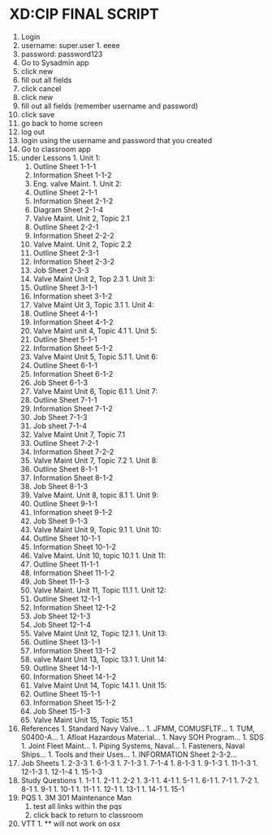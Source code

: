 # XD:CIP FINAL SCRIPT
1. Login
  1. username: super.user
    1. eeee
  1. password: password123
1. Go to Sysadmin app
  1. click new
  1. fill out all fields
  1. click cancel
  1. click new
  1. fill out all fields (remember username and password)
  1. click save
  1. go back to home screen
1. log out
1. login using the username and password that you created
1. Go to classroom app
  1. under Lessons
    1. Unit 1:
      1. Outline Sheet 1-1-1
      1. Information Sheet 1-1-2
      1. Eng. valve Maint. 
    1. Unit 2:
      1. Outline Sheet 2-1-1
      1. Information Sheet 2-1-2
      1. Diagram Sheet 2-1-4
      1. Valve Maint. Unit 2, Topic 2.1
      1. Outline Sheet 2-2-1
      1. Information Sheet 2-2-2
      1. Valve Maint. Unit 2, Topic 2.2
      1. Outline Sheet 2-3-1
      1. Information Sheet 2-3-2
      1. Job Sheet 2-3-3
      1. Valve Maint Unit 2, Top 2.3
    1. Unit 3:
      1. Outline Sheet 3-1-1
      1. Information sheet 3-1-2
      1. Valve Maint Uit 3, Topic 3.1
    1. Unit 4:
      1. Outline Sheet 4-1-1 
      1. Information Sheet 4-1-2
      1. Valve Maint unit 4, Topic 4.1
    1. Unit 5:
      1. Outline Sheet 5-1-1
      1. Information Sheet 5-1-2
      1. Valve Maint Unit 5, Topic 5.1
    1. Unit 6:
      1. Outline Sheet 6-1-1
      1. Information Sheet 6-1-2
      1. Job Sheet 6-1-3
      1. Valve Maint Unit 6, Topic 6.1
    1. Unit 7:
      1. Outline Sheet 7-1-1
      1. Information Sheet 7-1-2
      1. Job Sheet 7-1-3
      1. Job sheet 7-1-4
      1. Valve Maint Unit 7, Topic 7.1
      1. Outline Sheet 7-2-1
      1. Information Sheet 7-2-2
      1. Valve Maint Unit 7, Topic 7.2
    1. Unit 8:
      1. Outline Sheet 8-1-1
      1. Information Sheet 8-1-2
      1. Job Sheet 8-1-3
      1. Valve Maint. Unit 8, topic 8.1
    1. Unit 9:
      1. Outline Sheet 9-1-1
      1. Information sheet 9-1-2
      1. Job Sheet 9-1-3
      1. Valve Maint Unit 9, Topic 9.1
    1. Unit 10:
      1. Outline Sheet 10-1-1
      1. Information Sheet 10-1-2
      1. Valve Maint. Unit 10, topic 10.1
    1. Unit 11:
      1. Outline Sheet 11-1-1
      1. Information Sheet 11-1-2
      1. Job Sheet 11-1-3
      1. Valve Maint. Unit 11, Topic 11.1
    1. Unit 12:
      1. Outline Sheet 12-1-1
      1. Information Sheet 12-1-2
      1. Job Sheet 12-1-3
      1. Job Sheet 12-1-4
      1. Valve Maint Unit 12, Topic 12.1
    1. Unit 13:
      1. Outline Sheet 13-1-1
      1. Information Sheet 13-1-2
      1. valve Maint Unit 13, Topic 13.1
    1. Unit 14:
      1. Outline Sheet 14-1-1
      1. Information Sheet 14-1-2
      1. Valve Maint Unit 14, Topic 14.1
    1. Unit 15:
      1. Outline Sheet 15-1-1
      1. Information Sheet 15-1-2
      1. Job Sheet 15-1-3
      1. Valve Maint Unit 15, Topic 15.1
  1. References
    1. Standard Navy Valve...
    1. JFMM, COMUSFLTF...
    1. TUM, S0400-A...
    1. Afloat Hazardous Material...
    1. Navy SOH Program...
    1. SDS
    1. Joint Fleet Maint...
    1. Piping Systems, Naval...
    1. Fasteners, Naval Ships...
    1. Tools and their Uses...
    1. INFORMATION Sheet 2-3-2...
  1. Job Sheets
    1. 2-3-3
    1. 6-1-3
    1. 7-1-3
    1. 7-1-4
    1. 8-1-3
    1. 9-1-3
    1. 11-1-3
    1. 12-1-3
    1. 12-1-4
    1. 15-1-3
  1. Study Questions
    1. 1-1
    1. 2-1
    1. 2-2
    1. 3-1
    1. 4-1
    1. 5-1
    1. 6-1
    1. 7-1
    1. 7-2
    1. 8-1
    1. 9-1
    1. 10-1
    1. 11-1
    1. 12-1
    1. 13-1
    1. 14-1
    1. 15-1
  1. PQS
    1. 3M 301 Maintenance Man
      1. test all links within the pqs
      1. click back to return to classroom
  1. VTT
    1. ** will not work on osx

